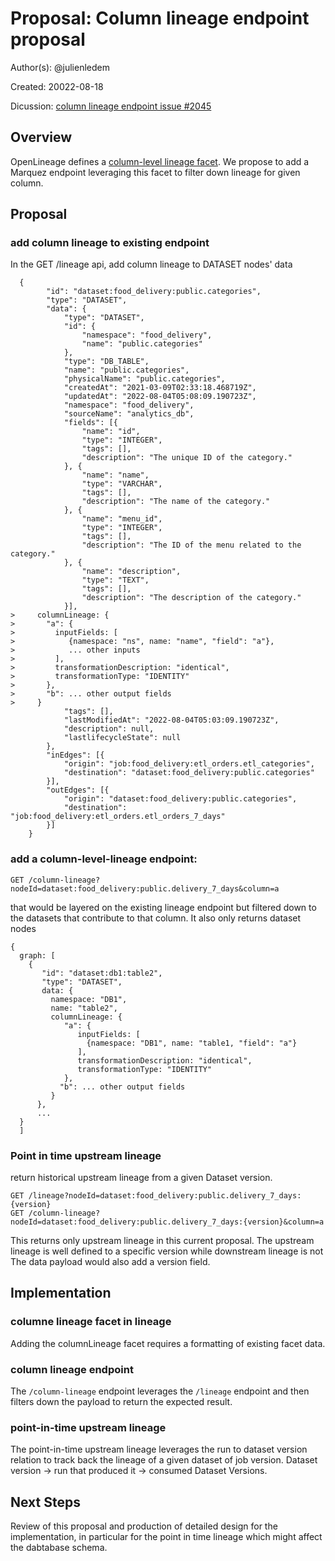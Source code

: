 # Proposal: Column lineage endpoint proposal

Author(s): @julienledem

Created: 20022-08-18

Dicussion: [column lineage endpoint issue #2045](https://github.com/MarquezProject/marquez/issues/2045)

## Overview

OpenLineage defines a [column-level lineage facet](https://github.com/OpenLineage/OpenLineage/blob/ff0d87d30ed6c9fe39472788948266a6d3190585/spec/facets/ColumnLineageDatasetFacet.md). 
We propose to add a Marquez endpoint leveraging this facet to filter down lineage for given column.

## Proposal

### add column lineage to existing endpoint
In the GET /lineage api, add column lineage to DATASET nodes' data
```
  {
		"id": "dataset:food_delivery:public.categories",
		"type": "DATASET",
		"data": {
			"type": "DATASET",
			"id": {
				"namespace": "food_delivery",
				"name": "public.categories"
			},
			"type": "DB_TABLE",
			"name": "public.categories",
			"physicalName": "public.categories",
			"createdAt": "2021-03-09T02:33:18.468719Z",
			"updatedAt": "2022-08-04T05:08:09.190723Z",
			"namespace": "food_delivery",
			"sourceName": "analytics_db",
			"fields": [{
				"name": "id",
				"type": "INTEGER",
				"tags": [],
				"description": "The unique ID of the category."
			}, {
				"name": "name",
				"type": "VARCHAR",
				"tags": [],
				"description": "The name of the category."
			}, {
				"name": "menu_id",
				"type": "INTEGER",
				"tags": [],
				"description": "The ID of the menu related to the category."
			}, {
				"name": "description",
				"type": "TEXT",
				"tags": [],
				"description": "The description of the category."
			}],
>     columnLineage: {
>       "a": {
>         inputFields: [
>            {namespace: "ns", name: "name", "field": "a"},
>            ... other inputs
>         ],
>         transformationDescription: "identical",
>         transformationType: "IDENTITY"
>       },
>       "b": ... other output fields
>     }
			"tags": [],
			"lastModifiedAt": "2022-08-04T05:03:09.190723Z",
			"description": null,
			"lastlifecycleState": null
		},
		"inEdges": [{
			"origin": "job:food_delivery:etl_orders.etl_categories",
			"destination": "dataset:food_delivery:public.categories"
		}],
		"outEdges": [{
			"origin": "dataset:food_delivery:public.categories",
			"destination": "job:food_delivery:etl_orders.etl_orders_7_days"
		}]
	}
```

### add a column-level-lineage endpoint:

```
GET /column-lineage?nodeId=dataset:food_delivery:public.delivery_7_days&column=a
```
that would be layered on the existing lineage endpoint but filtered down to the datasets that contribute to that column.
It also only returns dataset nodes

```
{
  graph: [
    {
       "id": "dataset:db1:table2",
       "type": "DATASET",
       data: {
         namespace: "DB1",
         name: "table2",
         columnLineage: {
            "a": {
               inputFields: [
                 {namespace: "DB1", name: "table1, "field": "a"}
               ],
               transformationDescription: "identical",
               transformationType: "IDENTITY"
            },
           "b": ... other output fields
         }
      },
      ...
  }
  ]
```

### Point in time upstream lineage
return historical upstream lineage from a given Dataset version. 
```
GET /lineage?nodeId=dataset:food_delivery:public.delivery_7_days:{version}
GET /column-lineage?nodeId=dataset:food_delivery:public.delivery_7_days:{version}&column=a
```
This returns only upstream lineage in this current proposal.
The upstream lineage is well defined to a specific version while downstream lineage is not
The data payload would also add a version field.

## Implementation

### columne lineage facet in lineage
Adding the columnLineage facet requires a formatting of existing facet data. 
### column lineage endpoint
The `/column-lineage` endpoint leverages the `/lineage` endpoint and then filters down the payload to return the expected result.
### point-in-time upstream lineage
The point-in-time upstream lineage leverages the run to dataset version relation to track back the lineage of a given dataset of job version.
Dataset version -> run that produced it -> consumed Dataset Versions.

## Next Steps

Review of this proposal and production of detailed design for the implementation, in particular for the point in time lineage which might affect the dabtabase schema.
